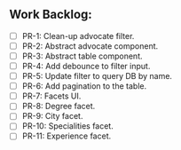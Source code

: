 ## Work Backlog:
- [ ] PR-1: Clean-up advocate filter.
- [ ] PR-2: Abstract advocate component.
- [ ] PR-3: Abstract table component.
- [ ] PR-4: Add debounce to filter input.
- [ ] PR-5: Update filter to query DB by name. 
- [ ] PR-6: Add pagination to the table.
- [ ] PR-7: Facets UI.
- [ ] PR-8: Degree facet.
- [ ] PR-9: City facet.
- [ ] PR-10: Specialities facet.
- [ ] PR-11: Experience facet.
